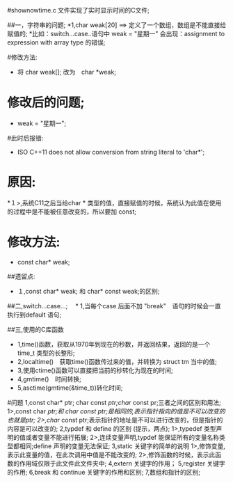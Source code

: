 #shownowtime.c 文件实现了实时显示时间的C文件;

##一，字符串的问题;
*1,char weak[20] ==> 定义了一个数组，数组是不能直接给赋值的;
*比如：switch...case..语句中 weak = "星期一" 会出现：assignment to expression with array type 的错误;

#修改方法:
* 将 char weak[]; 改为　char *weak;
# 修改后的问题;
* weak = "星期一";

#此时后报错:
* ISO C++11 does not allow conversion from string literal to 'char*';
# 原因:
*１>,系统C11之后当给char * 类型的值，直接赋值的时候，系统认为此值在使用的过程中是不能被任意改变的，所以要加 const;
# 修改方法:
* const char* weak;

##遗留点:
* １,const char* weak; 和 char* const weak;的区别;

##二,switch...case...;
　* 1,当每个case 后面不加 "break"　语句的时候会一直执行到default 语句;

##三,使用的C库函数
  * 1,time()函数，获取从1970年到现在的秒数，并返回结果，返回的是一个 time_t 类型的长整形;
  * 2,localtime()　获取time()函数传过来的值，并转换为 struct tm 当中的值;
  * 3,使用ctime()函数可以直接把当前的秒转化为现在的时间;
  * 4,gmtime()　时间转换;
  * 5,asctime(gmtime(&time_t))转化时间;


#问题
1,const char* ptr; char const *ptr;char* const pr;三者之间的区别和用法;
    1>,const char *ptr;和 char const *ptr;是相同的,表示指针指向的值是不可以改变的也就是*ptr;
    2>,char* const ptr;表示指针的地址是不可以进行改变的，但是指针的内容是可以改变的;
2,typdef 和 define 的区别 (提示，两点);
    1>,typedef 类型声明的值或者变量不能进行拓展;
    2>,连续变量声明,typdef 能保证所有的变量名称类型都相同;define 声明的变量无法保证;
3,static 关键字的简单的说明
    1>,修饰变量,表示此变量的值，在此次调用中值是不能改变的;
    2>,修饰函数的时候，表示此函数的作用域仅限于此文件此文件夹中;
4,extern 关键字的作用；
5,register 关键字的作用;
6,break 和 continue 关键字的作用和区别;
7,数组和指针的区别;
